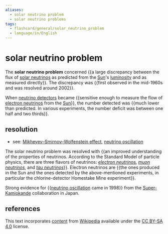 ```yaml
---
aliases:
  - solar neutrino problem
  - solar neutrino problems
tags:
  - flashcard/general/solar_neutrino_problem
  - language/in/English
---
```


# solar neutrino problem

The __solar neutrino problem__ concerned {{a large discrepancy between the flux of [solar neutrinos](solar%20neutrino.md) as predicted from the [Sun](Sun.md)'s [luminosity](luminosity.md) and as measured directly}}. The discrepancy was {{first observed in the mid-1960s and was resolved around 2002}}. <!--SR:!2024-10-04,53,310!2024-09-24,43,290-->

When [neutrino detectors](neutrino%20detector.md) became {{sensitive enough to measure the flow of [electron neutrinos](electron%20neutrino.md) from the [Sun](Sun.md)}}, the number detected was {{much lower than predicted. In various experiments, the number deficit was between one half and two thirds}}. <!--SR:!2024-08-13,17,290!2024-10-11,60,310-->

## resolution

- see: [Mikheyev–Smirnov–Wolfenstein effect](Mikheyev–Smirnov–Wolfenstein%20effect.md), [neutrino oscillation](neutrino%20oscillation.md)

The solar neutrino problem was resolved with {{an improved understanding of the properties of neutrinos. According to the Standard Model of particle physics, there are three flavors of neutrinos: [_electron neutrinos_](electron%20neutrino.md), [_muon neutrinos_](muon%20neutrino.md), and [_tau neutrinos_](tau%20neutrino.md)}}. Electron neutrinos are {{the ones produced in the Sun and the ones detected by the above-mentioned experiments, in particular the chlorine-detector Homestake Mine experiment}}. <!--SR:!2024-09-30,49,290!2024-09-11,34,270-->

Strong evidence for {{[neutrino oscillation](neutrino%20oscillation.md) came in 1998}} from the [Super-Kamiokande](Super-Kamiokande.md) collaboration in Japan. <!--SR:!2024-08-16,13,250-->

## references

This text incorporates [content](https://en.wikipedia.org/wiki/solar_neutrino_problem) from [Wikipedia](Wikipedia.md) available under the [CC BY-SA 4.0](https://creativecommons.org/licenses/by-sa/4.0/) license.
